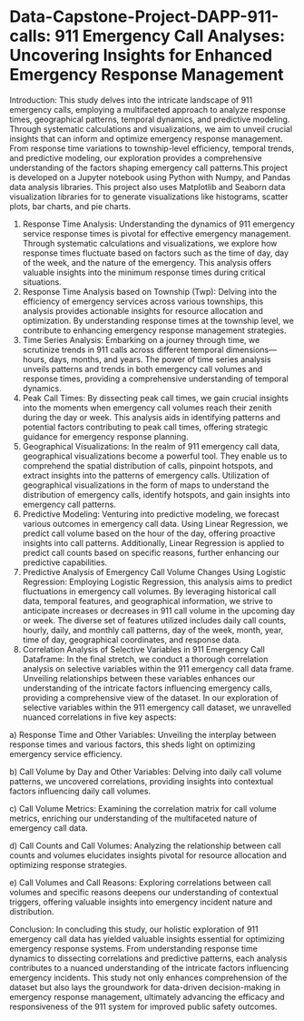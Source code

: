 # Data-Capstone-Project-DAPP-911-calls: 911 Emergency Call Analyses: Uncovering Insights for Enhanced Emergency Response Management

Introduction:
This study delves into the intricate landscape of 911 emergency calls, employing a multifaceted approach to analyze response times, geographical patterns, temporal dynamics, and predictive modeling. Through systematic calculations and visualizations, we aim to unveil crucial insights that can inform and optimize emergency response management. From response time variations to township-level efficiency, temporal trends, and predictive modeling, our exploration provides a comprehensive understanding of the factors shaping emergency call patterns.This project is developed on a Jupyter notebook using Python with Numpy, and Pandas data analysis libraries. This project also uses Matplotlib and Seaborn data visualization libraries for to generate visualizations like histograms, scatter plots, bar charts, and pie charts.
1. Response Time Analysis:
Understanding the dynamics of 911 emergency service response times is pivotal for effective emergency management. Through systematic calculations and visualizations, we explore how response times fluctuate based on factors such as the time of day, day of the week, and the nature of the emergency. This analysis offers valuable insights into the minimum response times during critical situations.
2. Response Time Analysis based on Township (Twp):
Delving into the efficiency of emergency services across various townships, this analysis provides actionable insights for resource allocation and optimization. By understanding response times at the township level, we contribute to enhancing emergency response management strategies.
3. Time Series Analysis:
Embarking on a journey through time, we scrutinize trends in 911 calls across different temporal dimensions—hours, days, months, and years. The power of time series analysis unveils patterns and trends in both emergency call volumes and response times, providing a comprehensive understanding of temporal dynamics.
4. Peak Call Times:
By dissecting peak call times, we gain crucial insights into the moments when emergency call volumes reach their zenith during the day or week. This analysis aids in identifying patterns and potential factors contributing to peak call times, offering strategic guidance for emergency response planning.
5. Geographical Visualizations:
In the realm of 911 emergency call data, geographical visualizations become a powerful tool. They enable us to comprehend the spatial distribution of calls, pinpoint hotspots, and extract insights into the patterns of emergency calls. Utilization of geographical visualizations in the form of maps to understand the distribution of emergency calls, identify hotspots, and gain insights into emergency call patterns.
6. Predictive Modeling:
Venturing into predictive modeling, we forecast various outcomes in emergency call data. Using Linear Regression, we predict call volume based on the hour of the day, offering proactive insights into call patterns. Additionally, Linear Regression is applied to predict call counts based on specific reasons, further enhancing our predictive capabilities.
7. Predictive Analysis of Emergency Call Volume Changes Using Logistic Regression:
Employing Logistic Regression, this analysis aims to predict fluctuations in emergency call volumes. By leveraging historical call data, temporal features, and geographical information, we strive to anticipate increases or decreases in 911 call volume in the upcoming day or week. The diverse set of features utilized includes daily call counts, hourly, daily, and monthly call patterns, day of the week, month, year, time of day, geographical coordinates, and response data.
8. Correlation Analysis of Selective Variables in 911 Emergency Call Dataframe:
In the final stretch, we conduct a thorough correlation analysis on selective variables within the 911 emergency call data frame. Unveiling relationships between these variables enhances our understanding of the intricate factors influencing emergency calls, providing a comprehensive view of the dataset.
In our exploration of selective variables within the 911 emergency call dataset, we unravelled nuanced correlations in five key aspects:

a)	Response Time and Other Variables: Unveiling the interplay between response times and various factors, this sheds light on optimizing emergency service efficiency.

b)	Call Volume by Day and Other Variables: Delving into daily call volume patterns, we uncovered correlations, providing insights into contextual factors influencing daily call volumes.

c)	Call Volume Metrics: Examining the correlation matrix for call volume metrics, enriching our understanding of the multifaceted nature of emergency call data.

d)	Call Counts and Call Volumes: Analyzing the relationship between call counts and volumes elucidates insights pivotal for resource allocation and optimizing response strategies.

e)	Call Volumes and Call Reasons: Exploring correlations between call volumes and specific reasons deepens our understanding of contextual triggers, offering valuable insights into emergency incident nature and distribution.

Conclusion:
In concluding this study, our holistic exploration of 911 emergency call data has yielded valuable insights essential for optimizing emergency response systems. From understanding response time dynamics to dissecting correlations and predictive patterns, each analysis contributes to a nuanced understanding of the intricate factors influencing emergency incidents. This study not only enhances comprehension of the dataset but also lays the groundwork for data-driven decision-making in emergency response management, ultimately advancing the efficacy and responsiveness of the 911 system for improved public safety outcomes.


